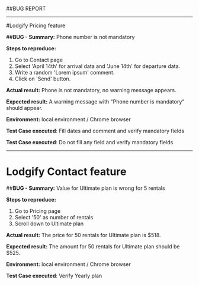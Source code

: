 ##BUG REPORT

------

#Lodgify Pricing feature

##**BUG - Summary:** Phone number is not mandatory

**Steps to reproduce:**
1. Go to Contact page
2. Select 'April 14th' for arrival data and 'June 14th' for departure data.
3. Write a random 'Lorem ipsum' comment.
4. Click on 'Send' button.

**Actual result:** Phone is not mandatory, no warning message appears.

**Expected result:** A warning message with "Phone number is mandatory" should appear.

**Environment:** local environment / Chrome browser

**Test Case executed**: Fill dates and comment and verify mandatory fields

**Test Case executed**: Do not fill any field and verify mandatory fields

------

# Lodgify Contact feature

##**BUG - Summary:** Value for Ultimate plan is wrong for 5 rentals

**Steps to reproduce:**
1. Go to Pricing page
2. Select '50' as number of rentals
3. Scroll down to Ultimate plan

**Actual result:** The price for 50 rentals for Ultimate plan is $518.

**Expected result:** The amount for 50 rentals for Ultimate plan should be $525.

**Environment:** local environment / Chrome browser

**Test Case executed**: Verify Yearly plan
